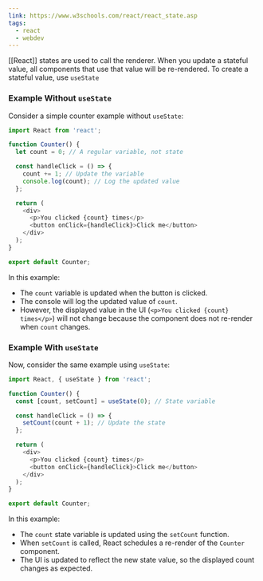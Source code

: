 ```yaml
---
link: https://www.w3schools.com/react/react_state.asp
tags:
  - react
  - webdev
---
```


[[React]] states are used to call the renderer. When you update a stateful value, all components that use that value will be re-rendered. To create a stateful value, use `useState`

### Example Without `useState`

Consider a simple counter example without `useState`:
```js
import React from 'react';

function Counter() {
  let count = 0; // A regular variable, not state

  const handleClick = () => {
    count += 1; // Update the variable
    console.log(count); // Log the updated value
  };

  return (
    <div>
      <p>You clicked {count} times</p>
      <button onClick={handleClick}>Click me</button>
    </div>
  );
}

export default Counter;
```


In this example:

- The `count` variable is updated when the button is clicked.
- The console will log the updated value of `count`.
- However, the displayed value in the UI (`<p>You clicked {count} times</p>`) will not change because the component does not re-render when `count` changes.

### Example With `useState`

Now, consider the same example using `useState`:

```js
import React, { useState } from 'react';

function Counter() {
  const [count, setCount] = useState(0); // State variable

  const handleClick = () => {
    setCount(count + 1); // Update the state
  };

  return (
    <div>
      <p>You clicked {count} times</p>
      <button onClick={handleClick}>Click me</button>
    </div>
  );
}

export default Counter;
```

In this example:

- The `count` state variable is updated using the `setCount` function.
- When `setCount` is called, React schedules a re-render of the `Counter` component.
- The UI is updated to reflect the new state value, so the displayed count changes as expected.